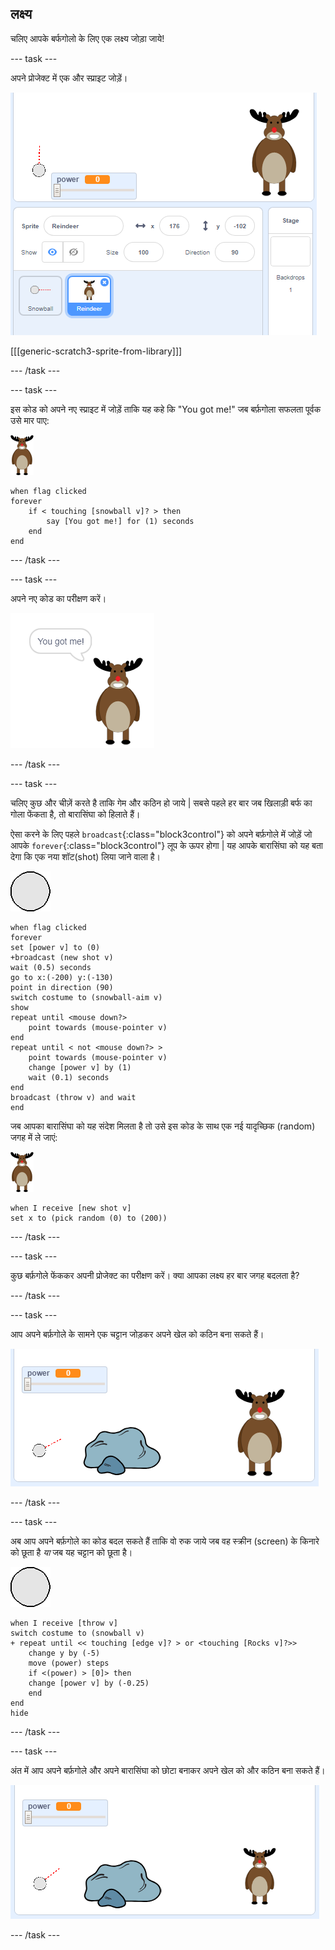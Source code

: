 ## लक्ष्य

चलिए आपके बर्फगोलो के लिए एक लक्ष्य जोड़ा जाये!

--- task ---

अपने प्रोजेक्ट में एक और स्प्राइट जोड़ें।

![a target sprite on the stage](images/snow-deer.png)

[[[generic-scratch3-sprite-from-library]]]

--- /task ---

--- task ---

इस कोड को अपने नए स्प्राइट में जोड़ें ताकि यह कहे कि "You got me!" जब बर्फ़गोला सफलता पूर्वक उसे मार पाए:

![लक्ष्य स्प्राइट](images/target-sprite.png)

```blocks3
when flag clicked
forever
    if < touching [snowball v]? > then
        say [You got me!] for (1) seconds
    end
end
```

--- /task ---

--- task ---

अपने नए कोड का परीक्षण करें।

![target sprite saying you got me!](images/snow-hit.png)

--- /task ---

--- task ---

चलिए कुछ और चीज़ें करते है ताकि गेम और कठिन हो जाये | सबसे पहले हर बार जब खिलाड़ी बर्फ का गोला फेंकता है, तो बारासिंघा को हिलाते हैं।

ऐसा करने के लिए पहले `broadcast`{:class="block3control"} को अपने बर्फ़गोले में जोड़ें जो आपके `forever`{:class="block3control"} लूप के ऊपर होगा | यह आपके बारासिंघा को यह बता देगा कि एक नया शॉट(shot) लिया जाने वाला है।

![snowball sprite](images/snowball-sprite.png)

```blocks3
when flag clicked
forever
set [power v] to (0)
+broadcast (new shot v)
wait (0.5) seconds
go to x:(-200) y:(-130)
point in direction (90)
switch costume to (snowball-aim v)
show
repeat until <mouse down?>
    point towards (mouse-pointer v)
end
repeat until < not <mouse down?> >
    point towards (mouse-pointer v)
    change [power v] by (1)
    wait (0.1) seconds
end
broadcast (throw v) and wait
end
```

जब आपका बारासिंघा को यह संदेश मिलता है तो उसे इस कोड के साथ एक नई यादृच्छिक (random) जगह में ले जाएं:

![target sprite](images/target-sprite.png)

```blocks3
when I receive [new shot v]
set x to (pick random (0) to (200))
```

--- /task ---

--- task ---

कुछ बर्फ़गोले फेंककर अपनी प्रोजेक्ट का परीक्षण करें। क्या आपका लक्ष्य हर बार जगह बदलता है?

--- /task ---

--- task ---

आप अपने बर्फ़गोले के सामने एक चट्टान जोड़कर अपने खेल को कठिन बना सकते हैं।

![rock sprite on the stage](images/snow-rock.png)

--- /task ---

--- task ---

अब आप अपने बर्फ़गोले का कोड बदल सकते हैं ताकि वो रुक जाये जब वह स्क्रीन (screen) के किनारे को छूता है _या_ जब यह चट्टान को छूता है।

![snowball sprite](images/snowball-sprite.png)

```blocks3
when I receive [throw v]
switch costume to (snowball v)
+ repeat until << touching [edge v]? > or <touching [Rocks v]?>>
    change y by (-5)
    move (power) steps
    if <(power) > [0]> then
    change [power v] by (-0.25)
    end
end
hide
```

--- /task ---

--- task ---

अंत में आप अपने बर्फ़गोले और अपने बारासिंघा को छोटा बनाकर अपने खेल को और कठिन बना सकते हैं।

![small snowball and target sprite](images/snow-small.png)

--- /task ---
